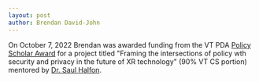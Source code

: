 ```yaml
---
layout: post
author: Brendan David-John
---
```


On October 7, 2022 Brendan was awarded funding from the VT PDA [Policy Scholar Award](https://www.isce.vt.edu/policysga/pda-call-for-research.html) for a project titled "Framing the intersections of policy wth security and privacy in the future of XR technology" (90% VT CS portion) mentored by [Dr. Saul Halfon](https://liberalarts.vt.edu/departments-and-schools/department-of-science-technology-and-society/faculty/saul-halfon.html).
